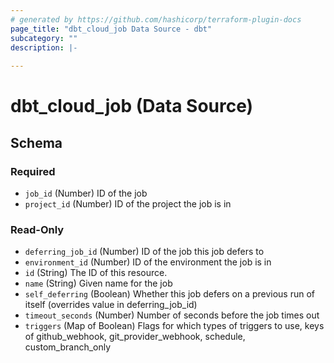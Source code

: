 ```yaml
---
# generated by https://github.com/hashicorp/terraform-plugin-docs
page_title: "dbt_cloud_job Data Source - dbt"
subcategory: ""
description: |-
  
---
```


# dbt_cloud_job (Data Source)





<!-- schema generated by tfplugindocs -->
## Schema

### Required

- `job_id` (Number) ID of the job
- `project_id` (Number) ID of the project the job is in

### Read-Only

- `deferring_job_id` (Number) ID of the job this job defers to
- `environment_id` (Number) ID of the environment the job is in
- `id` (String) The ID of this resource.
- `name` (String) Given name for the job
- `self_deferring` (Boolean) Whether this job defers on a previous run of itself (overrides value in deferring_job_id)
- `timeout_seconds` (Number) Number of seconds before the job times out
- `triggers` (Map of Boolean) Flags for which types of triggers to use, keys of github_webhook, git_provider_webhook, schedule, custom_branch_only


